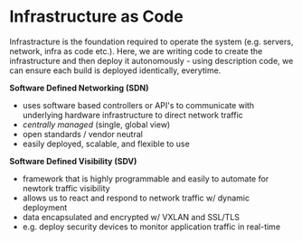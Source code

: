 # Infrastructure as Code

Infrastracture is the foundation required to operate the system (e.g. servers, network, infra as code etc.). Here, we are writing code to create the infrastructure and then deploy it autonomously - using description code, we can ensure each build is deployed identically, everytime.

**Software Defined Networking (SDN)**
- uses software based controllers or API's to communicate with underlying hardware infrastructure to direct network traffic
- *centrally managed* (single, global view)
- open standards / vendor neutral
- easily deployed, scalable, and flexible to use

**Software Defined Visibility (SDV)**
- framework that is highly programmable and easily to automate for newtork traffic visibility
- allows us to react and respond to network traffic w/ dynamic deployment
- data encapsulated and encrypted w/ VXLAN and SSL/TLS
- e.g. deploy security devices to monitor application traffic in real-time